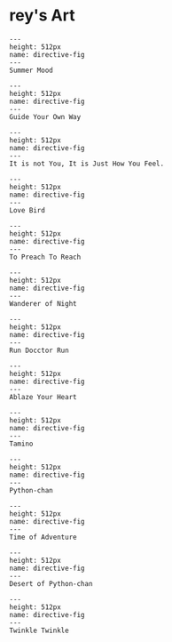 # rey's Art

```{figure} ../../assets/anyalast.png
---
height: 512px
name: directive-fig
---
Summer Mood
```

```{figure} ../../assets/dragon.png
---
height: 512px
name: directive-fig
---
Guide Your Own Way
```

```{figure} ../../assets/boy.png
---
height: 512px
name: directive-fig
---
It is not You, It is Just How You Feel.
```

```{figure} ../../assets/last.png
---
height: 512px
name: directive-fig
---
Love Bird
```

```{figure} ../../assets/renkliel.png
---
height: 512px
name: directive-fig
---
To Preach To Reach
```

```{figure} ../../assets/flowergirl2.png
---
height: 512px
name: directive-fig
---
Wanderer of Night
```

```{figure} ../../assets/runforrestrun_colored.png
---
height: 512px
name: directive-fig
---
Run Docctor Run
```

```{figure} ../../assets/rengokulastbutveryveryvery.png
---
height: 512px
name: directive-fig
---
Ablaze Your Heart
```

```{figure} ../../assets/habibi.png
---
height: 512px
name: directive-fig
---
Tamino
```

```{figure} ../../assets/pychann.png
---
height: 512px
name: directive-fig
---
Python-chan
```

```{figure} ../../assets/bmo.png
---
height: 512px
name: directive-fig
---
Time of Adventure
```

```{figure} ../../assets/pythonchan2.png
---
height: 512px
name: directive-fig
---
Desert of Python-chan
```

```{figure} ../../assets/dgkosenpai.png
---
height: 512px
name: directive-fig
---
Twinkle Twinkle
```